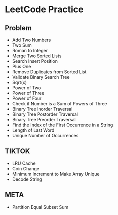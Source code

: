 # LeetCode Practice

## Problem
- Add Two Numbers
- Two Sum 
- Roman to Integer
- Merge Two Sorted Lists
- Search Insert Position
- Plus One
- Remove Duplicates from Sorted List
- Validate Binary Search Tree
- Sqrt(x)
- Power of Two
- Power of Three
- Power of Four
- Check if Number is a Sum of Powers of Three
- Binary Tree Inorder Traversal
- Binary Tree Postorder Traversal
- Binary Tree Preorder Traversal
- Find the Index of the First Occurrence in a String
- Length of Last Word
- Unique Number of Occurrences
## TIKTOK
- LRU Cache
- Coin Change
- Minimum Increment to Make Array Unique
- Decode String
## META
- Partition Equal Subset Sum
